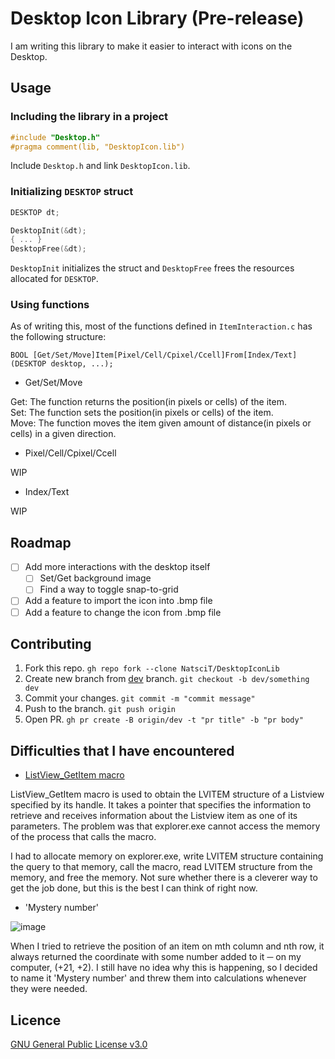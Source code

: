 # Desktop Icon Library (Pre-release)
I am writing this library to make it easier to interact with icons on the Desktop.

## Usage

### Including the library in a project
```c
#include "Desktop.h"
#pragma comment(lib, "DesktopIcon.lib")
```
Include `Desktop.h` and link `DesktopIcon.lib`.

### Initializing `DESKTOP` struct
```c
DESKTOP	dt;

DesktopInit(&dt);
{ ... }
DesktopFree(&dt);
```
`DesktopInit` initializes the struct and `DesktopFree` frees the resources allocated for `DESKTOP`.

### Using functions
As of writing this, most of the functions defined in `ItemInteraction.c` has the following structure:
```
BOOL [Get/Set/Move]Item[Pixel/Cell/Cpixel/Ccell]From[Index/Text](DESKTOP desktop, ...);
```
- Get/Set/Move

Get: The function returns the position(in pixels or cells) of the item.<br>
Set: The function sets the position(in pixels or cells) of the item.<br>
Move: The function moves the item given amount of distance(in pixels or cells) in a given direction.

- Pixel/Cell/Cpixel/Ccell

WIP

- Index/Text

WIP

## Roadmap

- [ ] Add more interactions with the desktop itself
    - [ ] Set/Get background image
    - [ ] Find a way to toggle snap-to-grid
- [ ] Add a feature to import the icon into .bmp file
- [ ] Add a feature to change the icon from .bmp file

## Contributing

1. Fork this repo. `gh repo fork --clone NatsciT/DesktopIconLib`
2. Create new branch from [dev](https://github.com/NatsciT/DesktopIconLib/tree/dev) branch. `git checkout -b dev/something dev`
3. Commit your changes. `git commit -m "commit message"`
4. Push to the branch. `git push origin`
5. Open PR. `gh pr create -B origin/dev -t "pr title" -b "pr body"`

## Difficulties that I have encountered

- [ListView_GetItem macro](https://learn.microsoft.com/en-us/windows/win32/api/commctrl/nf-commctrl-listview_getitem)

ListView_GetItem macro is used to obtain the LVITEM structure of a Listview specified by its handle. It takes a pointer that specifies the information to retrieve and receives information about the Listview item as one of its parameters. The problem was that explorer.exe cannot access the memory of the process that calls the macro.

I had to allocate memory on explorer.exe, write LVITEM structure containing the query to that memory, call the macro, read LVITEM structure from the memory, and free the memory. Not sure whether there is a cleverer way to get the job done, but this is the best I can think of right now.

- 'Mystery number'

![image](https://user-images.githubusercontent.com/97524957/211827755-f1291ad8-c4b2-459d-b58c-8794e87350fa.png)

When I tried to retrieve the position of an item on mth column and nth row, it always returned the coordinate with some number added to it ─ on my computer, (+21, +2). I still have no idea why this is happening, so I decided to name it 'Mystery number' and threw them into calculations whenever they were needed.

## Licence
[GNU General Public License v3.0](/LICENCE)
